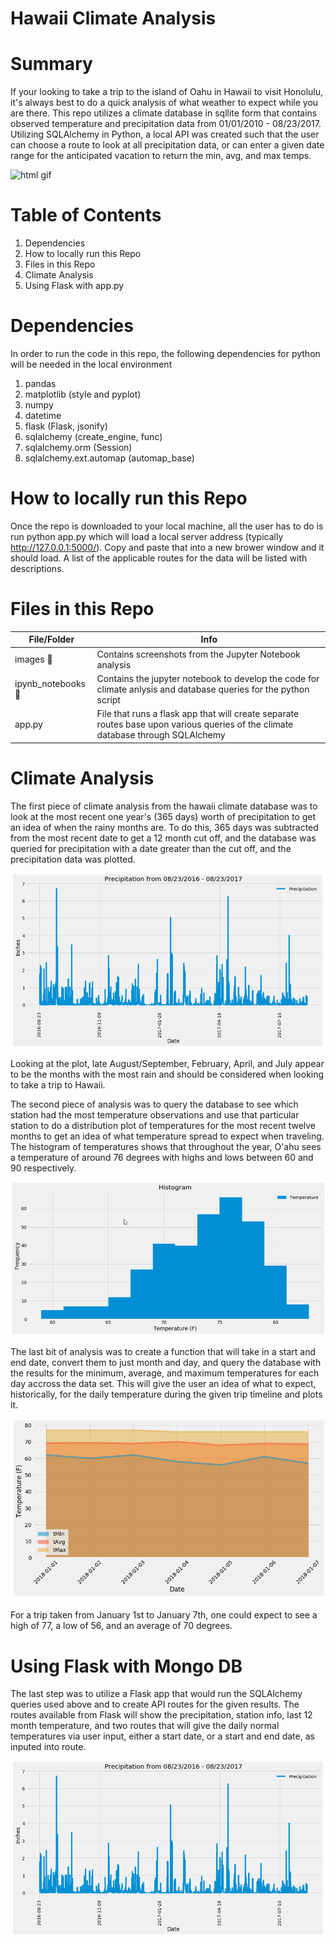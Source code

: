 # Hawaii Climate Analysis

# Summary

If your looking to take a trip to the island of Oahu in Hawaii to visit Honolulu, it's always best to do a quick analysis of what weather to expect while you are there.  This repo utilizes a climate database in sqllite form that contains observed temperature and precipitation data from 01/01/2010 - 08/23/2017.  Utilizing SQLAlchemy in Python, a local API was created such that the user can choose a route to look at all precipitation data, or can enter a given date range for the anticipated vacation to return the min, avg, and max temps.
 
![html gif]()

# Table of Contents

1. Dependencies
2. How to locally run this Repo
3. Files in this Repo
4. Climate Analysis
5. Using Flask with app.py

# Dependencies
In order to run the code in this repo, the following dependencies for python will be needed in the local environment
1. pandas
2. matplotlib (style and pyplot)
3. numpy
4. datetime
5. flask (Flask, jsonify)
6. sqlalchemy (create_engine, func)
7. sqlalchemy.orm (Session)
8. sqlalchemy.ext.automap (automap_base)

# How to locally run this Repo
Once the repo is downloaded to your local machine, all the user has to do is run python app.py which will load a local server address (typically http://127.0.0.1:5000/).  Copy and paste that into a new brower window and it should load.  A list of the applicable routes for the data will be listed with descriptions.

# Files in this Repo
File/Folder | Info
------------ | -------------
images :file_folder: | Contains screenshots from the Jupyter Notebook analysis
ipynb_notebooks :file_folder: | Contains the jupyter notebook to develop the code for climate anlysis and database queries for the python script
app.py | File that runs a flask app that will create separate routes base upon various queries of the climate database through SQLAlchemy

# Climate Analysis

The first piece of climate analysis from the hawaii climate database was to look at the most recent one year's (365 days) worth of precipitation to get an idea of when the rainy months are.  To do this, 365 days was subtracted from the most recent date to get a 12 month cut off, and the database was queried for precipitation with a date greater than the cut off, and the precipitation data was plotted.

![precip](https://github.com/dborowski16/hawaii-climate-analysis/blob/master/images/precip.png)

Looking at the plot, late August/September, February, April, and July appear to be the months with the most rain and should be considered when looking to take a trip to Hawaii.

The second piece of analysis was to query the database to see which station had the most temperature observations and use that particular station to do a distribution plot of temperatures for the most recent twelve months to get an idea of what temperature spread to expect when traveling.  The histogram of temperatures shows that throughout the year, O'ahu sees a temperature of around 76 degrees with highs and lows between 60 and 90 respectively.

![hist](https://github.com/dborowski16/hawaii-climate-analysis/blob/master/images/hist.png)

The last bit of analysis was to create a function that will take in a start and end date, convert them to just month and day, and query the database with the results for the minimum, average, and maximum temperatures for each day accross the data set.  This will give the user an idea of what to expect, historically, for the daily temperature during the given trip timeline and plots it.

![temp](https://github.com/dborowski16/hawaii-climate-analysis/blob/master/images/temp.png)

For a trip taken from January 1st to January 7th, one could expect to see a high of 77, a low of 56, and an average of 70 degrees.

# Using Flask with Mongo DB

The last step was to utilize a Flask app that would run the SQLAlchemy queries used above and to create API routes for the given results. The routes available from Flask will show the precipitation, station info, last 12 month temperature, and two routes that will give the daily normal temperatures via user input, either a start date, or a start and end date, as inputed into route.

![json](https://github.com/dborowski16/hawaii-climate-analysis/blob/master/images/precip.png)
